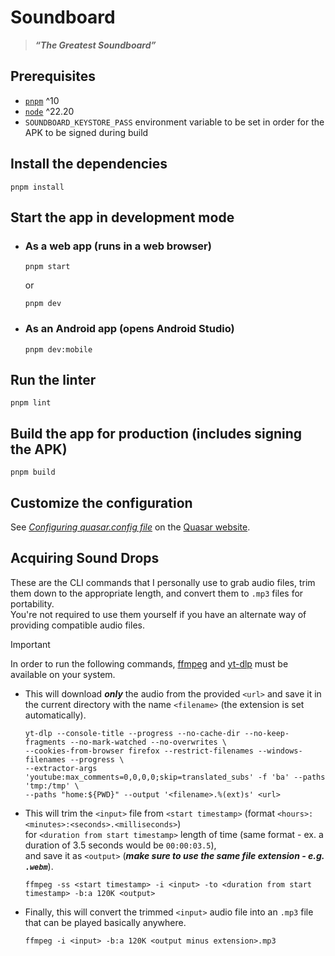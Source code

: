 # Soundboard
> **_“The Greatest Soundboard”_**

## Prerequisites
- [`pnpm`](https://pnpm.io) ^10
- [`node`](https://nodejs.org) ^22.20
- `SOUNDBOARD_KEYSTORE_PASS` environment variable to be set in order for the APK to be signed during build

## Install the dependencies
```shell
pnpm install
```

## Start the app in development mode

- ### As a web app (runs in a web browser)
  ```shell
  pnpm start
  ```
  or
  ```
  pnpm dev
  ```

- ### As an Android app (opens Android Studio)
  ```shell
  pnpm dev:mobile
  ```

## Run the linter
```shell
pnpm lint
```

## Build the app for production (includes signing the APK)
```shell
pnpm build
```

## Customize the configuration
See [_Configuring quasar.config file_](https://quasar.dev/quasar-cli-vite/quasar-config-file) on the [Quasar website](https://quasar.dev).


## Acquiring Sound Drops

These are the CLI commands that I personally use to grab audio files, trim them down to the appropriate length, and convert them to `.mp3` files for portability.  
You're not required to use them yourself if you have an alternate way of providing compatible audio files.

> [!IMPORTANT]  
> In order to run the following commands, [ffmpeg](https://ffmpeg.org/download.html) and [yt-dlp](https://github.com/yt-dlp/yt-dlp#installation) must be available on your system.

- This will download _**only**_ the audio from the provided `<url>` and save it in the current directory with the name `<filename>` (the extension is set automatically).
  ```shell
  yt-dlp --console-title --progress --no-cache-dir --no-keep-fragments --no-mark-watched --no-overwrites \
  --cookies-from-browser firefox --restrict-filenames --windows-filenames --progress \
  --extractor-args 'youtube:max_comments=0,0,0,0;skip=translated_subs' -f 'ba' --paths 'tmp:/tmp' \
  --paths "home:${PWD}" --output '<filename>.%(ext)s' <url>
  ```

- This will trim the `<input>` file from `<start timestamp>` (format `<hours>:<minutes>:<seconds>.<milliseconds>`)  
  for `<duration from start timestamp>` length of time (same format - ex. a duration of 3.5 seconds would be `00:00:03.5`),  
  and save it as `<output>` (_**make sure to use the same file extension - e.g. `.webm`**_).
  ```shell
  ffmpeg -ss <start timestamp> -i <input> -to <duration from start timestamp> -b:a 120K <output>
  ```

- Finally, this will convert the trimmed `<input>` audio file into an `.mp3` file that can be played basically anywhere.
  ```shell
  ffmpeg -i <input> -b:a 120K <output minus extension>.mp3
  ```
